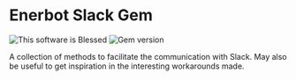 Enerbot Slack Gem
========

![This software is Blessed](https://img.shields.io/badge/blessed-100%25-770493.svg) ![Gem version](https://img.shields.io/badge/gem--version-1.1.0-red)

A collection of methods to facilitate the communication with Slack. May also be useful to get inspiration in the interesting workarounds made.
